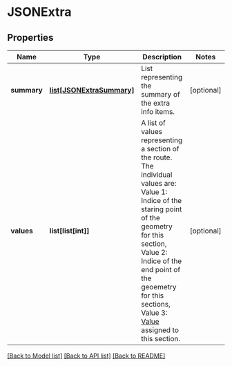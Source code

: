 # JSONExtra

## Properties
Name | Type | Description | Notes
------------ | ------------- | ------------- | -------------
**summary** | [**list[JSONExtraSummary]**](JSONExtraSummary.md) | List representing the summary of the extra info items. | [optional] 
**values** | **list[list[int]]** | A list of values representing a section of the route. The individual values are:  Value 1: Indice of the staring point of the geometry for this section, Value 2: Indice of the end point of the geoemetry for this sections, Value 3: [Value](https://GIScience.github.io/openrouteservice/documentation/extra-info/Extra-Info.html) assigned to this section. | [optional] 

[[Back to Model list]](../README.md#documentation_for_models) [[Back to API list]](../README.md#documentation_for_api_endpoints) [[Back to README]](../README.md)

